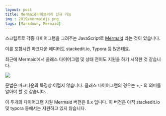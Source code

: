 ```yaml
---
layout: post
title: Mermaid라이브러리 신규 기능 
img : 2019/mermaidjs.png 
tags: [Markdown, Mermaid] 
---
```


스크립트로 각종 다이어그램을 그려주는 JavaScript로 [Mermaid](http://mermaidjs.github.io/) 라는 것이 있습니다. 

이를 포함시킨 마크다운 에디터도 stackedit.io, Typora 등 많은데요. 

최근에  Mermaid에서 클래스 다이어그램 및 상태 전이도 지원을 하기 시작한 것 같습니다. 

![](https://mermaidjs.github.io/img/new-diagrams.png)

문법은 마크다운의 특징상 어렵지 않습니다.  클래스 다이어그램의 경우는 +,- 의 의미를 알아야 할 것 같습니다.



이 두개의 다이어그램 지원 Mermaid 버전은 8.x 입니다. 이 버전은 아직 stackedit.io 및 typora 등에서는 지원하고 있지 않습니다. 

 
